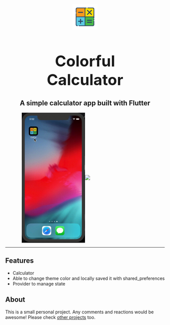 <div align="center">
  <div style="align-items: center; width: 300px;">
    <img src="pub_assets/colorful_calculator.png" width="80" height="80" />
    <h1 align="center" style="font-size: 48px; font-weight: bold;">Colorful Calculator</h1>
  </div>
  <h2 align="center">A simple calculator app built with Flutter
  </h2>
</div>

<div align="center">
  <div style="align-items: center; display: flex; justify-content: center;">
    <img src="pub_assets/gif//calculator.gif" width="200">
        <img src="pub_assets/gif//color.gif" width="200">
  </div>
</div>

---

## Features

- Calculator
- Able to change theme color and locally saved it with shared_preferences
- Provider to manage state

## About

This is a small personal project. Any comments and reactions would be awesome! Please check
[other projects](https://github.com/ykaito21/flutter_projects/blob/master/project_list.md) too.
